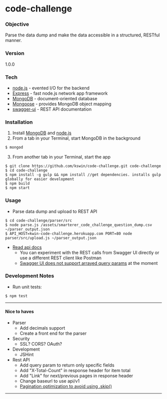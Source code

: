 # code-challenge
### Objective
Parse the data dump and make the data accessible in a structured, RESTful manner.

### Version
1.0.0

### Tech

* [node.js] - evented I/O for the backend
* [Express] - fast node.js network app framework 
* [MongoDB] - document-oriented database 
* [Mongoose] - provides MongoDB object mapping 
* [swagger-ui] - REST API documentation

### Installation
1. Install [MongoDB] and [node.js]
2. From a tab in your Terminal, start MongoDB in the background
```sh
$ mongod
``` 
3. From another tab in your Terminal, start the app
```
$ git clone https://github.com/kswin/code-challenge.git code-challenge
$ cd code-challenge
$ npm install -g gulp && npm install //get dependencies. installs gulp globally for easier development
$ npm build
$ npm start
```

### Usage
- Parse data dump and upload to REST API
```
$ cd code-challenge/parser/src
$ node parse.js /assets/smarterer_code_challenge_question_dump.csv ~/parser_output.json 
$ API_HOST=kwin-code-challenge.herokuapp.com PORT=80 node parser/src/upload.js ~/parser_output.json
```

- [Read api docs](http://kwin-code-challenge.herokuapp.com/api-docs/)
    - You can experiment with the REST calls from Swagger UI directly or use a different REST client like Postman
    -  [Swagger UI does not support arrayed query params] at the moment


### Development Notes
- Run unit tests:
```
$ npm test
```


----

#### Nice to haves
- Parser
    - Add decimals support
    - Create a front end for the parser
- Security
    - SSL? CORS? OAuth?
- Development
    - JSHint
- Rest API
    - Add query param to return only specific fields
    - Add "X-Total-Count" in response header for item total 
    - Add "Link" for next/previous pages in response header
    - Change baseurl to use api/v1
    - [Pagination optimization to avoid using .skip()](https://sammaye.wordpress.com/2012/05/25/mongodb-paging-using-ranged-queries-avoiding-skip/)


----

[MongoDB]:http://docs.mongodb.org/manual/
[node.js]:http://nodejs.org
[express]:http://expressjs.com
[Mongoose]:http://mongoosejs.com/docs/guide.html
[swagger-ui]: https://github.com/swagger-api/swagger-ui
[Swagger UI does not support arrayed query params]: https://github.com/swagger-api/swagger-ui/issues/987
